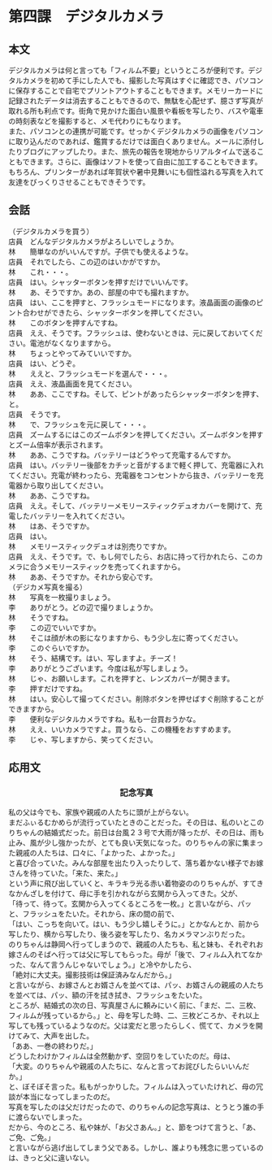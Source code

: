 # 第四課　デジタルカメラ
## 本文
デジタルカメラは何と言っても「フィルム不要」というところが便利です。デジタルカメラを初めて手にした人でも、撮影した写真はすぐに確認でき、パソコンに保存することで自宅でプリントアウトすることもできます。メモリーカードに記録されたデータは消去することもできるので、無駄を心配せず、臆さず写真が取れる所も利点です。街角で見かけた面白い風景や看板を写したり、バスや電車の時刻表などを撮影すると、メモ代わりにもなります。  
また、パソコンとの連携が可能です。せっかくデジタルカメラの画像をパソコンに取り込んだのであれば、鑑賞するだけでは面白くありません。メールに添付したりブログにアップしたり。また、旅先の報告を現地からリアルタイムで送ることもできます。さらに、画像はソフトを使って自由に加工することもできます。もちろん、プリンターがあれば年賀状や暑中見舞いにも個性溢れる写真を入れて友達をびっくりさせることもできそうです。
## 会話
（デジタルカメラを買う）  
店員　どんなデジタルカメラがよろしいでしょうか。  
林　　簡単なのがいいんですが。子供でも使えるような。  
店員　それでしたら、この辺のはいかがですか。   
林　　これ・・・。  
店員　はい。シャッターボタンを押すだけでいいんです。  
林　　あ、そうですか。あの、部屋の中でも撮れますか。  
店員　はい、ここを押すと、フラッシュモードになります。液晶画面の画像のピント合わせができたら、シャッターボタンを押してください。    
林　　このボタンを押すんですね。    
店員　ええ、そうです。フラッシュは、使わないときは、元に戻しておいてください。電池がなくなりますから。    
林　　ちょっとやってみていいですか。  
店員　はい、どうぞ。  
林　　ええと、フラッシュモードを選んで・・・。    
店員　ええ、液晶画面を見てください。    
林　　ああ、ここですね。そして、ピントがあったらシャッターボタンを押す、と。  
店員　そうです。  
林　　で、フラッシュを元に戻して・・・。    
店員　ズームするにはこのズームボタンを押してください。ズームボタンを押すとズーム倍率が表示されます。  
林　　ああ、こうですね。バッテリーはどうやって充電するんですか。  
店員　はい。バッテリー後部をカチッと音がするまで軽く押して、充電器に入れてください。充電が終わったら、充電器をコンセントから抜き、バッテリーを充電器から取り出してください。  
林　　ああ、こうですね。  
店員　ええ。そして、バッテリーメモリースティックデュオカバーを開けて、充電したバッテリーを入れてください。  
林　　はあ、そうですか。  
店員　はい。  
林　　メモリースティックデュオは別売りですか。    
店員　ええ、そうです。で、もし何でしたら、お店に持って行かれたら、このカメラに合うメモリースティックを売ってくれますから。    
林　　ああ、そうですか。それから安心です。    
（デジカメ写真を撮る）  
林　　写真を一枚撮りましょう。    
李　　ありがとう。どの辺で撮りましょうか。    
林　　そうですね。    
李　　この辺でいいですか。    
林　　そこは顔が木の影になりますから、もう少し左に寄ってください。    
李　　このぐらいですか。  
林　　そう、結構です。はい、写しますよ。チーズ！  
李　　ありがとうございます。今度は私が写しましょう。  
林　　じゃ、お願いします。これを押すと、レンズカバーが開きます。  
李　　押すだけですね。  
林　　はい。安心して撮ってください。削除ボタンを押せばすぐ削除することができますから。  
李　　便利なデジタルカメラですね。私も一台買おうかな。  
林　　ええ、いいカメラですよ。買うなら、この機種をおすすめます。  
李　　じゃ、写しますから、笑ってください。  
## 応用文
### <center>記念写真</center>  
私の父は今でも、家族や親戚の人たちに頭が上がらない。  
まだふぃるむかめらが流行っていたときのことだった。その日は、私のいとこのりちゃんの結婚式だった。前日は台風２３号で大雨が降ったが、その日は、雨も止み、風が少し強かったが、とても良い天気になった。のりちゃんの家に集まった親戚の人たちは、口々に、「よかった、よかった。」  
と喜び合っていた。みんな部屋を出たり入ったりして、落ち着かない様子でお嫁さんを待っていた。「来た、来た。」  
という声に飛び出していくと、キラキラ光る赤い着物姿ののりちゃんが、すてきなかんざしを付けて、母に手を引かれながら玄関から入ってきた。父が、  
「待って、待って。玄関から入ってくるところを一枚。」と言いながら、パッと、フラッシュをたいた。それから、床の間の前で、  
「はい、こっちを向いて。はい、もう少し嬉しそうに。」とかなんとか、前から写したり、横から写したり、後ろ姿を写したり、名カメラマンぶりだった。  
のりちゃんは静岡へ行ってしまうので、親戚の人たちも、私と妹も、それぞれお嫁さんのそばへ行っては父に写してもらった。母が「後で、フィルム入れてなかった、なんて言うんじゃないでしょう。」と冷やかしたら、  
「絶対に大丈夫。撮影技術は保証済みなんだから。」  
と言いながら、お嫁さんとお婿さんを並べては、パッ、お婿さんの親戚の人たちを並べては、パッ、額の汗を拭き拭き、フラッシュをたいた。  
ところが、結婚式の次の日、写真屋さんに頼みにいく前に、「まだ、二、三枚、フィルムが残っているから。」と、母を写した時、二、三枚どころか、それ以上写しても残っているようなのだ。父は変だと思ったらしく、慌てて、カメラを開けてみて、大声を出した。  
「ああ、一巻の終わりだ。」  
どうしたわけかフィルムは全然動かず、空回りをしていたのだ。母は、  
「大変。のりちゃんや親戚の人たちに、なんと言ってお詫びしたらいいんだか。」  
と、ぼそぼそ言った。私もがっかりした。フィルムは入っていたけれど、母の冗談が本当になってしまったのだ。  
写真を写したのは父だけだったので、のりちゃんの記念写真は、とうとう誰の手に渡らないでしまった。  
だから、今のところ、私や妹が、「お父さあん。」と、節をつけて言うと、「あ、ご免、ご免。」  
と言いながら逃げ出してしまう父である。しかし、誰よりも残念に思っているのは、きっと父に違いない。

